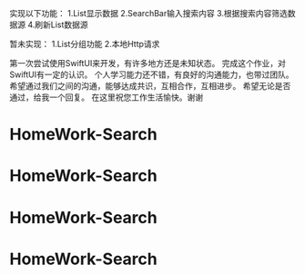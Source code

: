 实现以下功能：
1.List显示数据
2.SearchBar输入搜索内容
3.根据搜索内容筛选数据源
4.刷新List数据源

暂未实现：
1.List分组功能
2.本地Http请求

第一次尝试使用SwiftUI来开发，有许多地方还是未知状态。
完成这个作业，对SwiftUI有一定的认识。
个人学习能力还不错，有良好的沟通能力，也带过团队。
希望通过我们之间的沟通，能够达成共识，互相合作，互相进步。
希望无论是否通过，给我一个回复。
在这里祝您工作生活愉快。谢谢
# HomeWork-Search
# HomeWork-Search
# HomeWork-Search
# HomeWork-Search
